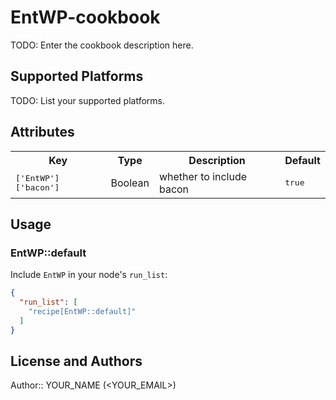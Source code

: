 # EntWP-cookbook

TODO: Enter the cookbook description here.

## Supported Platforms

TODO: List your supported platforms.

## Attributes

<table>
  <tr>
    <th>Key</th>
    <th>Type</th>
    <th>Description</th>
    <th>Default</th>
  </tr>
  <tr>
    <td><tt>['EntWP']['bacon']</tt></td>
    <td>Boolean</td>
    <td>whether to include bacon</td>
    <td><tt>true</tt></td>
  </tr>
</table>

## Usage

### EntWP::default

Include `EntWP` in your node's `run_list`:

```json
{
  "run_list": [
    "recipe[EntWP::default]"
  ]
}
```

## License and Authors

Author:: YOUR_NAME (<YOUR_EMAIL>)
